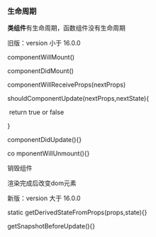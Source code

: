 ### 生命周期

**类组件**有生命周期，函数组件没有生命周期



旧版：version 小于 16.0.0



componentWillMount()

componentDidMount()



componentWillReceiveProps(nextProps)

shouldComponentUpdate(nextProps,nextState){

​	return true or false

}

componentDidUpdate(){}

co mponentWillUnmount(){} 

销毁组件

渲染完成后改变dom元素

新版：version 大于 16.0.0

 

static getDerivedStateFromProps(props,state){}

getSnapshotBeforeUpdate(){}